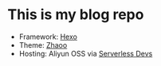 # This is my blog repo

- Framework: [Hexo](https://hexo.io/zh-cn/)
- Theme: [Zhaoo](https://github.com/zhaoo/hexo-theme-zhaoo)
- Hosting: Aliyun OSS via [Serverless Devs](https://github.com/Serverless-Devs/Serverless-Devs)
